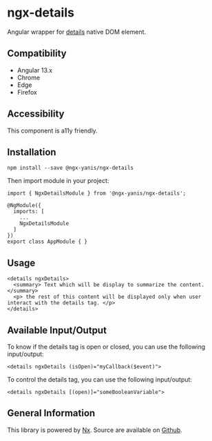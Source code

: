 # ngx-details
Angular wrapper for [details](https://developer.mozilla.org/en-US/docs/Web/HTML/Element/details) native DOM element.

## Compatibility
* Angular 13.x
* Chrome
* Edge
* Firefox

## Accessibility
This component is a11y friendly.

## Installation
```
npm install --save @ngx-yanis/ngx-details
```
Then import module in your project:
```
import { NgxDetailsModule } from '@ngx-yanis/ngx-details';

@NgModule({
  imports: [
    ...
    NgxDetailsModule
  ]
})
export class AppModule { }
```

## Usage
```
<details ngxDetails>
  <summary> Text which will be display to summarize the content. </summary>
  <p> the rest of this content will be displayed only when user interact with the details tag. </p>
</details>
```

## Available Input/Output
To know if the details tag is open or closed, you can use the following input/output:
```
<details ngxDetails (isOpen)="myCallback($event)">
```

To control the details tag, you can use the following input/output:
```
<details ngxDetails [(open)]="someBooleanVariable">
```
## General Information
This library is powered by [Nx](https://nx.dev/angular). Source are available on [Github](https://github.com/yanis-git/ngx-yanis/tree/main/libs/ngx-details).
